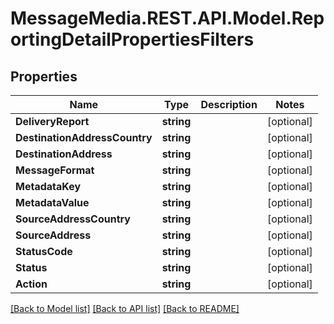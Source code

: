 # MessageMedia.REST.API.Model.ReportingDetailPropertiesFilters
## Properties

Name | Type | Description | Notes
------------ | ------------- | ------------- | -------------
**DeliveryReport** | **string** |  | [optional] 
**DestinationAddressCountry** | **string** |  | [optional] 
**DestinationAddress** | **string** |  | [optional] 
**MessageFormat** | **string** |  | [optional] 
**MetadataKey** | **string** |  | [optional] 
**MetadataValue** | **string** |  | [optional] 
**SourceAddressCountry** | **string** |  | [optional] 
**SourceAddress** | **string** |  | [optional] 
**StatusCode** | **string** |  | [optional] 
**Status** | **string** |  | [optional] 
**Action** | **string** |  | [optional] 

[[Back to Model list]](../README.md#documentation-for-models) [[Back to API list]](../README.md#documentation-for-api-endpoints) [[Back to README]](../README.md)

